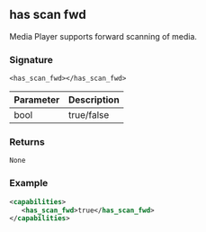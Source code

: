 ## has scan fwd

Media Player supports forward scanning of media.

### Signature

`<has_scan_fwd></has_scan_fwd>`


| Parameter | Description |
| --- | --- |
| bool | true/false |


### Returns

`None`


### Example

```xml
<capabilities>
   <has_scan_fwd>true</has_scan_fwd>
</capabilities>
```

